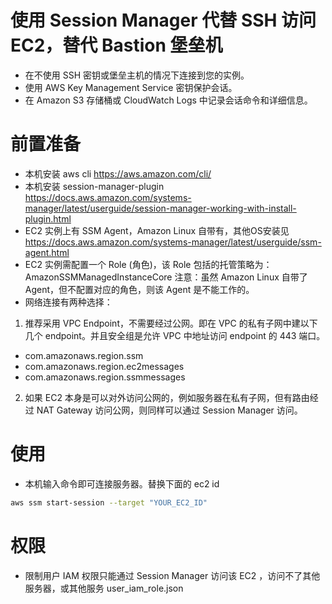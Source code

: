# 使用 Session Manager 代替 SSH 访问 EC2，替代 Bastion 堡垒机
* 在不使用 SSH 密钥或堡垒主机的情况下连接到您的实例。
* 使用 AWS Key Management Service 密钥保护会话。
* 在 Amazon S3 存储桶或 CloudWatch Logs 中记录会话命令和详细信息。

# 前置准备
* 本机安装 aws cli 
https://aws.amazon.com/cli/
* 本机安装 session-manager-plugin 
https://docs.aws.amazon.com/systems-manager/latest/userguide/session-manager-working-with-install-plugin.html
* EC2 实例上有 SSM Agent，Amazon Linux 自带有，其他OS安装见
https://docs.aws.amazon.com/systems-manager/latest/userguide/ssm-agent.html
* EC2 实例需配置一个 Role (角色)，该 Role 包括的托管策略为：
AmazonSSMManagedInstanceCore
注意：虽然 Amazon Linux 自带了 Agent，但不配置对应的角色，则该 Agent 是不能工作的。  
* 网络连接有两种选择：
1. 推荐采用 VPC Endpoint，不需要经过公网。即在 VPC 的私有子网中建以下几个 endpoint。并且安全组是允许 VPC 中地址访问 endpoint 的 443 端口。
 - com.amazonaws.region.ssm
 - com.amazonaws.region.ec2messages
 - com.amazonaws.region.ssmmessages
2. 如果 EC2 本身是可以对外访问公网的，例如服务器在私有子网，但有路由经过 NAT Gateway 访问公网，则同样可以通过 Session Manager 访问。

# 使用
* 本机输入命令即可连接服务器。替换下面的 ec2 id
```bash
aws ssm start-session --target "YOUR_EC2_ID"
```
# 权限
* 限制用户 IAM 权限只能通过 Session Manager 访问该 EC2 ，访问不了其他服务器，或其他服务
user_iam_role.json

